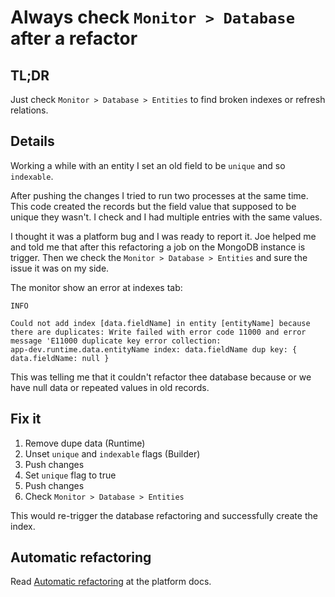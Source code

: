 # Always check `Monitor > Database` after a refactor

## TL;DR

Just check `Monitor > Database > Entities` to find broken indexes or
refresh relations.

## Details

Working a while with an entity I set an old field to be `unique` and so
`indexable`.

After pushing the changes I tried to run two processes at the same time.
This code created the records but the field value that supposed to be
unique they wasn't. I check and I had multiple entries with the same
values.

I thought it was a platform bug and I was ready to report it. Joe helped
me and told me that after this refactoring a job on the MongoDB instance
is trigger. Then we check the `Monitor > Database > Entities` and sure
the issue it was on my side.

The monitor show an error at indexes tab:

```
INFO

Could not add index [data.fieldName] in entity [entityName] because
there are duplicates: Write failed with error code 11000 and error
message 'E11000 duplicate key error collection:
app-dev.runtime.data.entityName index: data.fieldName dup key: {
data.fieldName: null }
```

This was telling me that it couldn't refactor thee database because or we
have null data or repeated values in old records.

## Fix it

1. Remove dupe data (Runtime)
1. Unset `unique` and `indexable` flags (Builder)
1. Push changes
1. Set `unique` flag to true
1. Push changes
1. Check `Monitor > Database > Entities`

This would re-trigger the database refactoring and successfully create
the index.

## Automatic refactoring

Read [Automatic
refactoring](https://platform-docs.slingr.io/app_development_automatic_refactorings.html)
at the platform docs.
